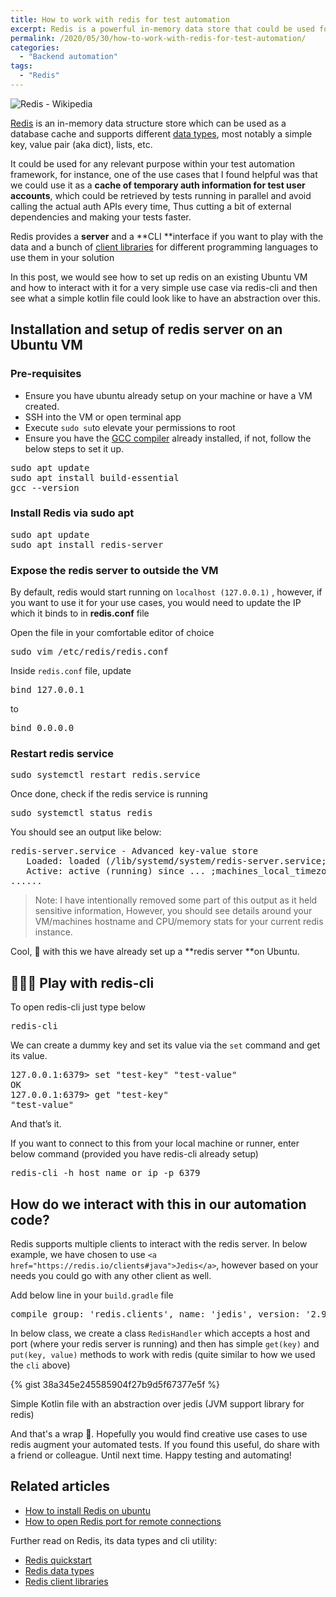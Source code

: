 ```yaml
---
title: How to work with redis for test automation
excerpt: Redis is a powerful in-memory data store that could be used for a variety of test automation use cases. In this post, we setup a redis server on an ubuntu VM and see how we can use redis-cli and a simple Kotlin class to interact with our server.
permalink: /2020/05/30/how-to-work-with-redis-for-test-automation/
categories:
  - "Backend automation"
tags:
  - "Redis"
---
```


![Redis - Wikipedia](https://upload.wikimedia.org/wikipedia/en/thumb/6/6b/Redis_Logo.svg/1200px-Redis_Logo.svg.png)

<a rel="noopener" href="https://redis.io/" target="_blank">Redis</a> is an in-memory data structure store which can be used as a database cache and supports different <a rel="noopener" href="https://redis.io/topics/data-types-intro" target="_blank">data types</a>, most notably a simple key, value pair (aka dict), lists, etc.

It could be used for any relevant purpose within your test automation framework, for instance, one of the use cases that I found helpful was that we could use it as a **cache of temporary auth information for test user accounts**, which could be retrieved by tests running in parallel and avoid calling the actual auth APIs every time, Thus cutting a bit of external dependencies and making your tests faster.

Redis provides a **server** and a **CLI&nbsp;**interface if you want to play with the data and a bunch of <a href="https://redis.io/clients" target="_blank" rel="noopener">client libraries</a> for different programming languages to use them in your solution

In this post, we would see how to set up redis on an existing Ubuntu VM and how to interact with it for a very simple use case via redis-cli and then see what a simple kotlin file could look like to have an abstraction over this.

## Installation and setup of redis server on an Ubuntu VM

### Pre-requisites

* Ensure you have ubuntu already setup on your machine or have a VM created.
* SSH into the VM or open terminal app
* Execute `sudo su`to elevate your permissions to root
* Ensure you have the <a rel="noopener" href="https://linuxize.com/post/how-to-install-gcc-compiler-on-ubuntu-18-04/" target="_blank">GCC compiler</a> <span style="color:var(--color-text);">already installed, if not, follow the below steps to set it up.</span>

<pre class="wp-block-syntaxhighlighter-code">sudo apt update
sudo apt install build-essential
gcc --version</pre>

### Install Redis via sudo apt

<pre class="wp-block-syntaxhighlighter-code">sudo apt update
sudo apt install redis-server</pre>

### Expose the redis server to outside the VM

By default, redis would start running on `localhost (127.0.0.1)` , however, if you want to use it for your use cases, you would need to update the IP which it binds to in **redis.conf** file

Open the file in your comfortable editor of choice

<pre class="wp-block-syntaxhighlighter-code">sudo vim /etc/redis/redis.conf</pre>

Inside `redis.conf` file, update

<pre class="wp-block-syntaxhighlighter-code">bind 127.0.0.1</pre>

to

<pre class="wp-block-syntaxhighlighter-code">bind 0.0.0.0</pre>

### Restart redis service

<pre class="wp-block-syntaxhighlighter-code">sudo systemctl restart redis.service</pre>

Once done, check if the redis service is running

<pre class="wp-block-syntaxhighlighter-code">sudo systemctl status redis</pre>

You should see an output like below:

<pre class="wp-block-syntaxhighlighter-code">redis-server.service - Advanced key-value store
   Loaded: loaded (/lib/systemd/system/redis-server.service; enabled; vendor preset: enabled)
   Active: active (running) since ... ;machines_local_timezone...;; 4min 15s ago
......</pre>

<blockquote class="wp-block-quote">
  <p>
    Note: I have intentionally removed some part of this output as it held sensitive information, However, you should see details around your VM/machines hostname and CPU/memory stats for your current redis instance.
  </p>
</blockquote>

Cool, 🥳 with this we have already set up a **redis server&nbsp;**on Ubuntu.

## 🤾🏻‍♂️ Play with redis-cli

To open redis-cli just type below

<pre class="wp-block-syntaxhighlighter-code">redis-cli</pre>

We can create a dummy key and set its value via the `set` command and get its value.

<pre class="wp-block-syntaxhighlighter-code">127.0.0.1:6379&gt; set "test-key" "test-value"
OK
127.0.0.1:6379&gt; get "test-key"
"test-value"</pre>

And that’s it.

If you want to connect to this from your local machine or runner, enter below command (provided you have redis-cli already setup)

<pre class="wp-block-syntaxhighlighter-code">redis-cli -h host_name_or_ip -p 6379</pre>

## How do we interact with this in our automation code?

Redis supports multiple clients to interact with the redis server. In below example, we have chosen to use `<a href="https://redis.io/clients#java">Jedis</a>`, however based on your needs you could go with any other client as well.

Add below line in your `build.gradle` file

<pre class="wp-block-syntaxhighlighter-code">compile group: 'redis.clients', name: 'jedis', version: '2.9.0'</pre>

In below class, we create a class `RedisHandler` which accepts a host and port (where your redis server is running) and then has simple `get(key)` and `put(key, value)` methods to work with redis (quite similar to how we used the `cli` above)

{% gist 38a345e245585904f27b9d5f67377e5f %}

Simple Kotlin file with an abstraction over jedis (JVM support library for redis)

And that's a wrap 🥳. Hopefully you would find creative use cases to use redis augment your automated tests. If you found this useful, do share with a friend or colleague. Until next time. Happy testing and automating!

## Related articles

<ul class="ak-ul">
  <li>
    <a href="https://www.digitalocean.com/community/tutorials/how-to-install-and-secure-redis-on-ubuntu-18-04">How to install Redis on ubuntu</a>
  </li>
  <li>
    <a href="https://stackoverflow.com/questions/19091087/open-redis-port-for-remote-connections">How to open Redis port for remote connections</a>
  </li>
</ul>

Further read on Redis, its data types and cli utility:

<ul class="ak-ul">
  <li>
    <a href="https://redis.io/topics/quickstart">Redis quickstart</a>
  </li>
  <li>
    <a href="https://redis.io/topics/data-types-intro">Redis data types</a>
  </li>
  <li>
    <a href="https://redis.io/clients#java">Redis client libraries</a>
  </li>
</ul>
